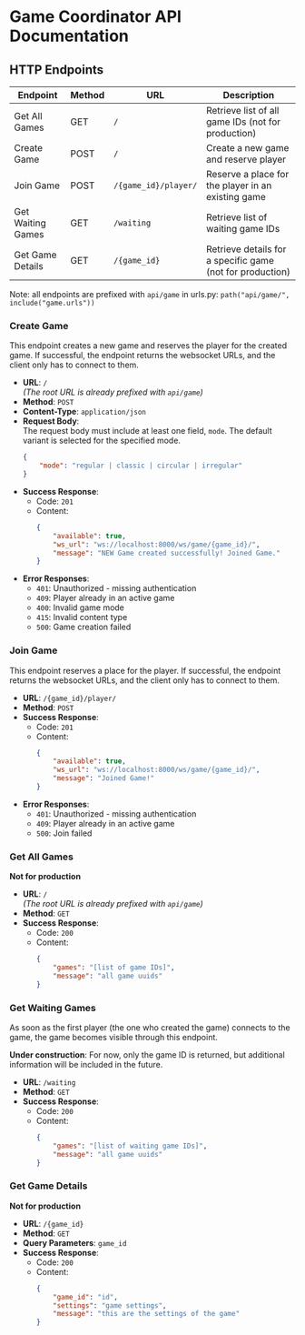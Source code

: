 # Game Coordinator API Documentation

## HTTP Endpoints

| Endpoint | Method | URL | Description |
|----------|--------|-----|-------------|
| Get All Games | GET | `/` | Retrieve list of all game IDs (not for production) |
| Create Game | POST | `/` | Create a new game and reserve player |
| Join Game | POST | `/{game_id}/player/` | Reserve a place for the player in an existing game |
| Get Waiting Games | GET | `/waiting` | Retrieve list of waiting game IDs |
| Get Game Details | GET | `/{game_id}` | Retrieve details for a specific game (not for production) |


Note: all endpoints are prefixed with `api/game` in urls.py: `path("api/game/", include("game.urls"))`

### Create Game
This endpoint creates a new game and reserves the player for the created game. If successful, the endpoint returns the websocket URLs, and the client only has to connect to them.

- **URL**: `/`  
  *(The root URL is already prefixed with `api/game`)*
- **Method**: `POST`
- **Content-Type**: `application/json`
- **Request Body**:  
  The request body must include at least one field, `mode`. The default variant is selected for the specified mode.
  ```json
  {
      "mode": "regular | classic | circular | irregular"
  }
  ```
- **Success Response**:
  - Code: `201`
  - Content:
    ```json
    {
        "available": true,
        "ws_url": "ws://localhost:8000/ws/game/{game_id}/",
        "message": "NEW Game created successfully! Joined Game."
    }
    ```
- **Error Responses**:
  - `401`: Unauthorized - missing authentication
  - `409`: Player already in an active game
  - `400`: Invalid game mode
  - `415`: Invalid content type
  - `500`: Game creation failed

### Join Game
This endpoint reserves a place for the player. If successful, the endpoint returns the websocket URLs, and the client only has to connect to them.

- **URL**: `/{game_id}/player/`
- **Method**: `POST`
- **Success Response**:
  - Code: `201`
  - Content:
    ```json
    {
        "available": true,
        "ws_url": "ws://localhost:8000/ws/game/{game_id}/",
        "message": "Joined Game!"
    }
    ```
- **Error Responses**:
  - `401`: Unauthorized - missing authentication
  - `409`: Player already in an active game
  - `500`: Join failed

### Get All Games
**Not for production**

- **URL**: `/`  
  *(The root URL is already prefixed with `api/game`)*
- **Method**: `GET`
- **Success Response**:
  - Code: `200`
  - Content:
    ```json
    {
        "games": "[list of game IDs]",
        "message": "all game uuids"
    }
    ```

### Get Waiting Games
As soon as the first player (the one who created the game) connects to the game, the game becomes visible through this endpoint.

**Under construction**: For now, only the game ID is returned, but additional information will be included in the future.

- **URL**: `/waiting`  
- **Method**: `GET`
- **Success Response**:
  - Code: `200`
  - Content:
    ```json
    {
        "games": "[list of waiting game IDs]",
        "message": "all game uuids"
    }
    ```

### Get Game Details
**Not for production**

- **URL**: `/{game_id}`  
- **Method**: `GET`
- **Query Parameters**: `game_id`
- **Success Response**:
  - Code: `200`
  - Content:
    ```json
    {
        "game_id": "id",
        "settings": "game settings",
        "message": "this are the settings of the game"
    }
    ```

